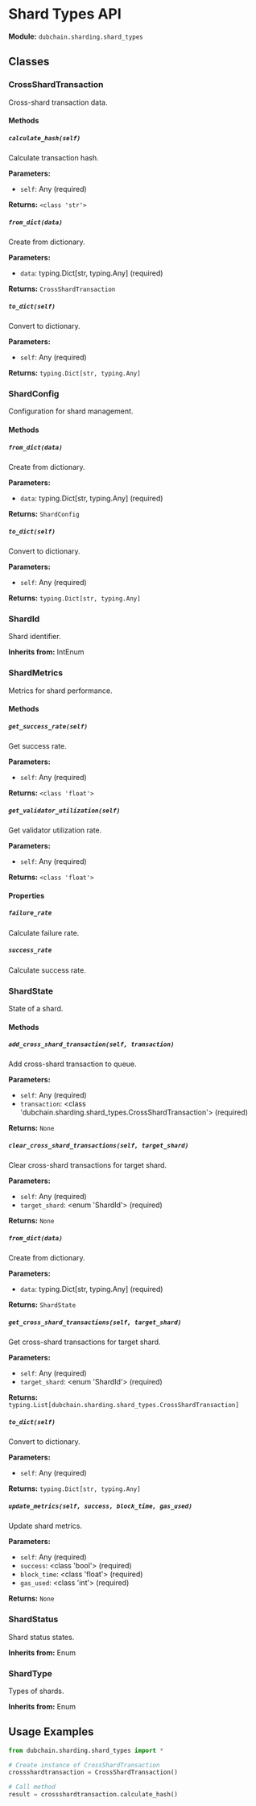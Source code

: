 # Shard Types API

**Module:** `dubchain.sharding.shard_types`

## Classes

### CrossShardTransaction

Cross-shard transaction data.

#### Methods

##### `calculate_hash(self)`

Calculate transaction hash.

**Parameters:**

- `self`: Any (required)

**Returns:** `<class 'str'>`

##### `from_dict(data)`

Create from dictionary.

**Parameters:**

- `data`: typing.Dict[str, typing.Any] (required)

**Returns:** `CrossShardTransaction`

##### `to_dict(self)`

Convert to dictionary.

**Parameters:**

- `self`: Any (required)

**Returns:** `typing.Dict[str, typing.Any]`

### ShardConfig

Configuration for shard management.

#### Methods

##### `from_dict(data)`

Create from dictionary.

**Parameters:**

- `data`: typing.Dict[str, typing.Any] (required)

**Returns:** `ShardConfig`

##### `to_dict(self)`

Convert to dictionary.

**Parameters:**

- `self`: Any (required)

**Returns:** `typing.Dict[str, typing.Any]`

### ShardId

Shard identifier.

**Inherits from:** IntEnum

### ShardMetrics

Metrics for shard performance.

#### Methods

##### `get_success_rate(self)`

Get success rate.

**Parameters:**

- `self`: Any (required)

**Returns:** `<class 'float'>`

##### `get_validator_utilization(self)`

Get validator utilization rate.

**Parameters:**

- `self`: Any (required)

**Returns:** `<class 'float'>`

#### Properties

##### `failure_rate`

Calculate failure rate.

##### `success_rate`

Calculate success rate.

### ShardState

State of a shard.

#### Methods

##### `add_cross_shard_transaction(self, transaction)`

Add cross-shard transaction to queue.

**Parameters:**

- `self`: Any (required)
- `transaction`: <class 'dubchain.sharding.shard_types.CrossShardTransaction'> (required)

**Returns:** `None`

##### `clear_cross_shard_transactions(self, target_shard)`

Clear cross-shard transactions for target shard.

**Parameters:**

- `self`: Any (required)
- `target_shard`: <enum 'ShardId'> (required)

**Returns:** `None`

##### `from_dict(data)`

Create from dictionary.

**Parameters:**

- `data`: typing.Dict[str, typing.Any] (required)

**Returns:** `ShardState`

##### `get_cross_shard_transactions(self, target_shard)`

Get cross-shard transactions for target shard.

**Parameters:**

- `self`: Any (required)
- `target_shard`: <enum 'ShardId'> (required)

**Returns:** `typing.List[dubchain.sharding.shard_types.CrossShardTransaction]`

##### `to_dict(self)`

Convert to dictionary.

**Parameters:**

- `self`: Any (required)

**Returns:** `typing.Dict[str, typing.Any]`

##### `update_metrics(self, success, block_time, gas_used)`

Update shard metrics.

**Parameters:**

- `self`: Any (required)
- `success`: <class 'bool'> (required)
- `block_time`: <class 'float'> (required)
- `gas_used`: <class 'int'> (required)

**Returns:** `None`

### ShardStatus

Shard status states.

**Inherits from:** Enum

### ShardType

Types of shards.

**Inherits from:** Enum

## Usage Examples

```python
from dubchain.sharding.shard_types import *

# Create instance of CrossShardTransaction
crossshardtransaction = CrossShardTransaction()

# Call method
result = crossshardtransaction.calculate_hash()
```
